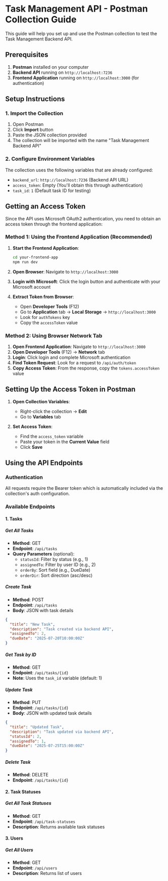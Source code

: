 # Task Management API - Postman Collection Guide

This guide will help you set up and use the Postman collection to test the Task Management Backend API.

## Prerequisites

1. **Postman** installed on your computer
2. **Backend API** running on `http://localhost:7236`
3. **Frontend Application** running on `http://localhost:3000` (for authentication)

## Setup Instructions

### 1. Import the Collection

1. Open Postman
2. Click **Import** button
3. Paste the JSON collection provided
4. The collection will be imported with the name "Task Management Backend API"

### 2. Configure Environment Variables

The collection uses the following variables that are already configured:

- `backend_url`: `http://localhost:7236` (Backend API URL)
- `access_token`: Empty (You'll obtain this through authentication)
- `task_id`: `1` (Default task ID for testing)

## Getting an Access Token

Since the API uses Microsoft OAuth2 authentication, you need to obtain an access token through the frontend application:

### Method 1: Using the Frontend Application (Recommended)

1. **Start the Frontend Application**:
   ```bash
   cd your-frontend-app
   npm run dev
   ```

2. **Open Browser**: Navigate to `http://localhost:3000`

3. **Login with Microsoft**: Click the login button and authenticate with your Microsoft account

4. **Extract Token from Browser**:
   - Open **Developer Tools** (F12)
   - Go to **Application** tab → **Local Storage** → `http://localhost:3000`
   - Look for `authTokens` key
   - Copy the `accessToken` value

### Method 2: Using Browser Network Tab

1. **Open Frontend Application**: Navigate to `http://localhost:3000`
2. **Open Developer Tools** (F12) → **Network** tab
3. **Login**: Click login and complete Microsoft authentication
4. **Find Token Request**: Look for a request to `/api/auth/token`
5. **Copy Access Token**: From the response, copy the `tokens.accessToken` value

## Setting Up the Access Token in Postman

1. **Open Collection Variables**:
   - Right-click the collection → **Edit**
   - Go to **Variables** tab

2. **Set Access Token**:
   - Find the `access_token` variable
   - Paste your token in the **Current Value** field
   - Click **Save**

## Using the API Endpoints

### Authentication

All requests require the Bearer token which is automatically included via the collection's auth configuration.

### Available Endpoints

#### 1. Tasks

##### Get All Tasks
- **Method**: GET
- **Endpoint**: `/api/tasks`
- **Query Parameters** (optional):
  - `statusId`: Filter by status (e.g., 1)
  - `assignedTo`: Filter by user ID (e.g., 2)
  - `orderBy`: Sort field (e.g., DueDate)
  - `orderDir`: Sort direction (asc/desc)

##### Create Task
- **Method**: POST
- **Endpoint**: `/api/tasks`
- **Body**: JSON with task details
```json
{
  "title": "New Task",
  "description": "Task created via backend API",
  "assignedTo": 2,
  "dueDate": "2025-07-20T10:00:00Z"
}
```

##### Get Task by ID
- **Method**: GET
- **Endpoint**: `/api/tasks/{id}`
- **Note**: Uses the `task_id` variable (default: 1)

##### Update Task
- **Method**: PUT
- **Endpoint**: `/api/tasks/{id}`
- **Body**: JSON with updated task details
```json
{
  "title": "Updated Task",
  "description": "Task updated via backend API",
  "statusId": 2,
  "assignedTo": 1,
  "dueDate": "2025-07-25T15:00:00Z"
}
```

##### Delete Task
- **Method**: DELETE
- **Endpoint**: `/api/tasks/{id}`

#### 2. Task Statuses

##### Get All Task Statuses
- **Method**: GET
- **Endpoint**: `/api/task-statuses`
- **Description**: Returns available task statuses

#### 3. Users

##### Get All Users
- **Method**: GET
- **Endpoint**: `/api/users`
- **Description**: Returns list of users

